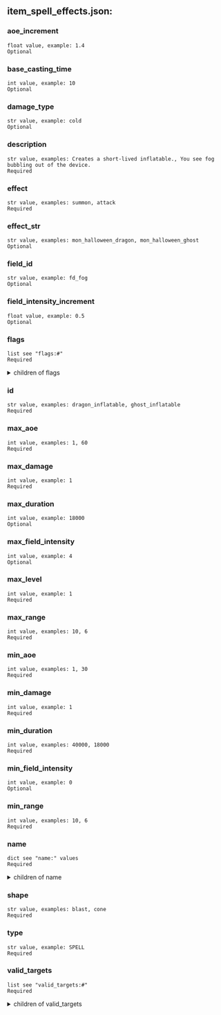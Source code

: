 
## item_spell_effects.json:

### aoe_increment 
 ```
 float value, example: 1.4
 Optional 
```

 ### base_casting_time 

 ```
 int value, example: 10
 Optional 
```


 ### damage_type 

 ```
 str value, example: cold
 Optional 
```


 ### description 

 ```
 str value, examples: Creates a short-lived inflatable., You see fog bubbling out of the device.
 Required 
```


 ### effect 

 ```
 str value, examples: summon, attack
 Required 
```


 ### effect_str 

 ```
 str value, examples: mon_halloween_dragon, mon_halloween_ghost
 Optional 
```


 ### field_id 

 ```
 str value, example: fd_fog
 Optional 
```


 ### field_intensity_increment 

 ```
 float value, example: 0.5
 Optional 
```


 ### flags 

 ```
 list see "flags:#"
 Required 
```


 <details> 
 <summary> children of flags </summary> 

 ### flags:# 

 ```
 str value, example: SILENT
 Required 
```



 </details>
</summary>


 </details>
</summary>

 ### id 

 ```
 str value, examples: dragon_inflatable, ghost_inflatable
 Required 
```


 ### max_aoe 

 ```
 int value, examples: 1, 60
 Required 
```


 ### max_damage 

 ```
 int value, example: 1
 Required 
```


 ### max_duration 

 ```
 int value, example: 18000
 Optional 
```


 ### max_field_intensity 

 ```
 int value, example: 4
 Optional 
```


 ### max_level 

 ```
 int value, example: 1
 Required 
```


 ### max_range 

 ```
 int value, examples: 10, 6
 Required 
```


 ### min_aoe 

 ```
 int value, examples: 1, 30
 Required 
```


 ### min_damage 

 ```
 int value, example: 1
 Required 
```


 ### min_duration 

 ```
 int value, examples: 40000, 18000
 Required 
```


 ### min_field_intensity 

 ```
 int value, example: 0
 Optional 
```


 ### min_range 

 ```
 int value, examples: 10, 6
 Required 
```


 ### name 

 ```
 dict see "name:" values
 Required 
```


 <details> 
 <summary> children of name </summary> 

 ### name:str 

 ```
 str value, examples: inflatable dragon, inflatable ghost
 Required 
```



 </details>
</summary>


 </details>
</summary>

 ### shape 

 ```
 str value, examples: blast, cone
 Required 
```


 ### type 

 ```
 str value, example: SPELL
 Required 
```


 ### valid_targets 

 ```
 list see "valid_targets:#"
 Required 
```


 <details> 
 <summary> children of valid_targets </summary> 

 ### valid_targets:# 

 ```
 str value, examples: ground, ally
 Required 
```


